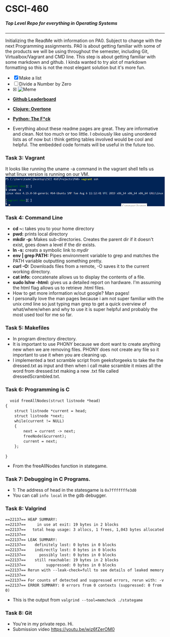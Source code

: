 # CSCI-460
##### Top Level Repo for everything in Operating Systems
----
Initializing the ReadMe with information on PA0. Subject to change with the next Programming assignments. PA0 is about getting familiar with some of the products we will be using throughout the semester, including Git, Virtualbox/Vagrant and CMD line. This step is about getting familiar with some markdown and github. I kinda wanted to try alot of markdown formatting so this is not the most elegant solution but it's more fun.
- [x] Make a list
- [ ] Divide a Number by Zero
- [x] <img src="https://i.kym-cdn.com/entries/icons/facebook/000/028/207/Screen_Shot_2019-01-17_at_4.22.43_PM.jpg" alt="Meme" width="180"/>

* [**Github Leaderboard**](https://github.com/EvanLi/Github-Ranking/blob/master/README.md)

* [**Clojure: Overtone**](https://github.com/overtone/overtone)

* [__Python: The F*ck__](https://github.com/nvbn/thefuck)
*  Everything about these readme pages are great. They are informative and clean. Not too much or too little. I obviously like using unordered lists as of now but i think getting tables involved would be cool and helpful. The embedded code formats will be useful in the future too.

### Task 3: Vagrant
It looks like running the uname -a command in the vagrant shell tells us what linux version is running on our VM.
![Uname CMD](Vagrant_Uname.png)

### Task 4: Command Line
* __cd ~:__ takes you to your home directory
* __pwd:__ prints local directory
* __mkdir -p:__ Makes sub-directories. Creates the parent dir if it doesn't exist, goes down a level if the dir exists.
* __ln -s:__ creats a symbolic link to _mydir_
* __env | grep PATH:__ Pipes environment variable to grep and matches the PATH variable outputting something pretty.
* __curl -O:__ Downloads files from a remote, -O saves it to the current working directory.
* __cat info:__ concatenate allows us to display the contents of a file.
* __sudo lshw -html:__ gives us a detailed report on hardware. I'm assuming the html flag allows us to retrieve .html files.
* How to get more information w/out google? Man pages!
* I personally love the man pages because i am not super familiar with the unix cmd line so just typing man grep to get a quick overview of what/where/when and why to use it is super helpful and probably the most used tool for me so far.


### Task 5: Makefiles
* In program directory directory.
* It is important to use PHONY because we dont want to create anything new when we are removing files. PHONY does not create any file so it important to use it when you are cleaning up.
* I implemented a text scramble script from geeksforgeeks to take the the  dressed.txt as input and then when i call make scramble it mixes all the word from dressed.txt making a new .txt file called dressedScrambled.txt.

### Task 6: Programming is C
```
  void freeAllNodes(struct listnode *head)
{
    struct listnode *current = head;
    struct listnode *next;
    while(current != NULL)
    {
        next = current -> next;
        freeNode(&current);
        current = next;
    };
    
}
```

* From the freeAllNodes function in stategame. 

### Task 7: Debugging in C Programs.
* 1: The address of head in the statesgame is ```0x7fffffffe3d0```
* You can call ```info local``` in the gdb debugger.

### Task 8: Valgrind
```
==22137== HEAP SUMMARY:
==22137==     in use at exit: 19 bytes in 2 blocks
==22137==   total heap usage: 3 allocs, 1 frees, 1,043 bytes allocated
==22137==
==22137== LEAK SUMMARY:
==22137==    definitely lost: 0 bytes in 0 blocks
==22137==    indirectly lost: 0 bytes in 0 blocks
==22137==      possibly lost: 0 bytes in 0 blocks
==22137==    still reachable: 19 bytes in 2 blocks
==22137==         suppressed: 0 bytes in 0 blocks
==22137== Rerun with --leak-check=full to see details of leaked memory
==22137==
==22137== For counts of detected and suppressed errors, rerun with: -v
==22137== ERROR SUMMARY: 0 errors from 0 contexts (suppressed: 0 from 0)
```
* This is the output from ```valgrind --tool=memcheck ./stategame```

### Task 8: Git
* You're in my private repo. Hi.
* Submission video https://youtu.be/wiz6fZerOM0
